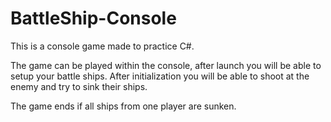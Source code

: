 # BattleShip-Console
This is a console game made to practice C#.

The game can be played within the console, after launch you will be able to setup your battle ships.
After initialization you will be able to shoot at the enemy and try to sink their ships.

The game ends if all ships from one player are sunken.
